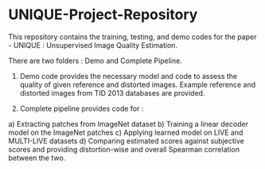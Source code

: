 # UNIQUE-Project-Repository
This repository contains the training, testing, and demo codes for the paper - UNIQUE : Unsupervised Image Quality Estimation.

There are two folders : Demo and Complete Pipeline. 

1. Demo code provides the necessary model and code to assess the quality of given reference and distorted images. Example reference and distorted images from TID 2013 databases are provided.

2. Complete pipeline provides code for :

  a) Extracting patches from ImageNet dataset
  b) Training a linear decoder model on the ImageNet patches
  c) Applying learned model on LIVE and MULTI-LIVE datasets
  d) Comparing estimated scores against subjective scores and providing distortion-wise and overall Spearman correlation between the two.

